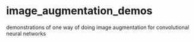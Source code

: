 # image_augmentation_demos
demonstrations of one way of doing image augmentation for convolutional neural networks
